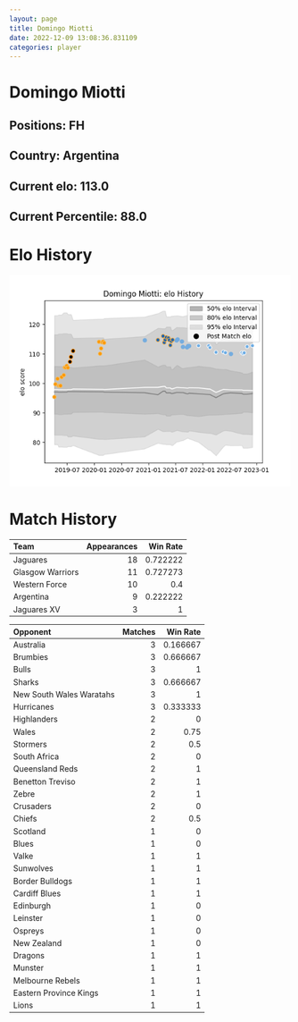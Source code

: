 ```yaml
---  
layout: page  
title: Domingo Miotti  
date: 2022-12-09 13:08:36.831109  
categories: player  
---
```

# Domingo Miotti

## Positions: FH

## Country: Argentina

## Current elo: 113.0

## Current Percentile: 88.0

# Elo History


![elo history](history_DomingoMiotti.png)
# Match History


| Team             |   Appearances |   Win Rate |
|:-----------------|--------------:|-----------:|
| Jaguares         |            18 |   0.722222 |
| Glasgow Warriors |            11 |   0.727273 |
| Western Force    |            10 |   0.4      |
| Argentina        |             9 |   0.222222 |
| Jaguares XV      |             3 |   1        |

| Opponent                 |   Matches |   Win Rate |
|:-------------------------|----------:|-----------:|
| Australia                |         3 |   0.166667 |
| Brumbies                 |         3 |   0.666667 |
| Bulls                    |         3 |   1        |
| Sharks                   |         3 |   0.666667 |
| New South Wales Waratahs |         3 |   1        |
| Hurricanes               |         3 |   0.333333 |
| Highlanders              |         2 |   0        |
| Wales                    |         2 |   0.75     |
| Stormers                 |         2 |   0.5      |
| South Africa             |         2 |   0        |
| Queensland Reds          |         2 |   1        |
| Benetton Treviso         |         2 |   1        |
| Zebre                    |         2 |   1        |
| Crusaders                |         2 |   0        |
| Chiefs                   |         2 |   0.5      |
| Scotland                 |         1 |   0        |
| Blues                    |         1 |   0        |
| Valke                    |         1 |   1        |
| Sunwolves                |         1 |   1        |
| Border Bulldogs          |         1 |   1        |
| Cardiff Blues            |         1 |   1        |
| Edinburgh                |         1 |   0        |
| Leinster                 |         1 |   0        |
| Ospreys                  |         1 |   0        |
| New Zealand              |         1 |   0        |
| Dragons                  |         1 |   1        |
| Munster                  |         1 |   1        |
| Melbourne Rebels         |         1 |   1        |
| Eastern Province Kings   |         1 |   1        |
| Lions                    |         1 |   1        |